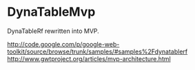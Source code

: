 DynaTableMvp
============

DynaTableRf rewritten into MVP.

http://code.google.com/p/google-web-toolkit/source/browse/trunk/samples/#samples%2Fdynatablerf
http://www.gwtproject.org/articles/mvp-architecture.html
